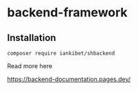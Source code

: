 # backend-framework

## Installation

```shell
composer require iankibet/shbackend
```

Read more here

https://backend-documentation.pages.dev/
